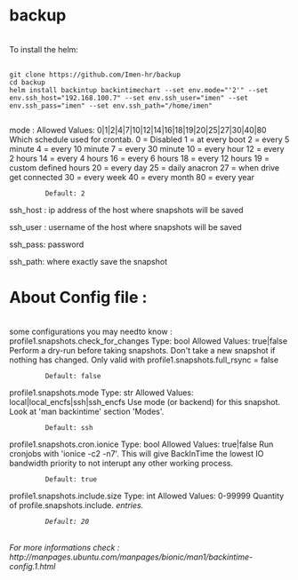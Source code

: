 # backup
<br>
To install the helm: 
<pre>
    <code>
git clone https://github.com/Imen-hr/backup
cd backup
helm install backintup backintimechart --set env.mode="'2'" --set env.ssh_host="192.168.100.7" --set env.ssh_user="imen" --set env.ssh_pass="imen" --set env.ssh_path="/home/imen"
    </code>
</pre>
mode : 
Allowed Values: 0|1|2|4|7|10|12|14|16|18|19|20|25|27|30|40|80
             Which  schedule  used  for  crontab.
              0 = Disabled
              1 = at every boot
              2 = every 5 minute
              4 = every 10 minute
              7 = every 30 minute
             10 = every hour
             12 = every 2 hours
             14 = every 4 hours
             16 = every 6 hours
             18 = every 12 hours
             19 = custom defined hours
             20 = every day
             25 = daily anacron
             27 = when drive get connected
             30 = every week
             40 = every month
             80 = every year

             Default: 2
ssh_host :
ip address of the host where snapshots will be saved

ssh_user :
username of the host where snapshots will be saved

ssh_pass:
password

ssh_path:
where exactly save the snapshot


# About Config file :
<br>
some configurations you may needto know :
profile1.snapshots.check_for_changes
             Type: bool      Allowed Values: true|false
             Perform a dry-run before taking snapshots. Don't take a new snapshot if nothing  has
             changed. Only valid with profile1.snapshots.full_rsync = false

             Default: false
profile1.snapshots.mode
             Type: str       Allowed Values: local|local_encfs|ssh|ssh_encfs
             Use mode (or backend) for this snapshot. Look at 'man backintime' section 'Modes'.

             Default: ssh


profile1.snapshots.cron.ionice
             Type: bool      Allowed Values: true|false
             Run cronjobs with 'ionice  -c2  -n7'.  This  will  give  BackInTime  the  lowest  IO
             bandwidth priority to not interupt any other working process.

             Default: true
profile1.snapshots.include.size
             Type: int       Allowed Values: 0-99999
             Quantity of profile.snapshots.include.<I> entries.

             Default: 20
<br>
For more informations check :
http://manpages.ubuntu.com/manpages/bionic/man1/backintime-config.1.html


